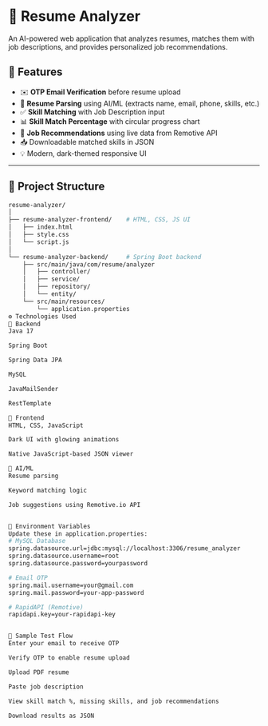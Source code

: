 # 🧠 Resume Analyzer

An AI-powered web application that analyzes resumes, matches them with job descriptions, and provides personalized job recommendations.

## 🚀 Features

- ✉️ **OTP Email Verification** before resume upload
- 📄 **Resume Parsing** using AI/ML (extracts name, email, phone, skills, etc.)
- ✅ **Skill Matching** with Job Description input
- 📊 **Skill Match Percentage** with circular progress chart
- 💼 **Job Recommendations** using live data from Remotive API
- 📥 Downloadable matched skills in JSON
- 💡 Modern, dark-themed responsive UI

---

## 📁 Project Structure

```bash
resume-analyzer/
│
├── resume-analyzer-frontend/    # HTML, CSS, JS UI
│   ├── index.html
│   ├── style.css
│   └── script.js
│
└── resume-analyzer-backend/     # Spring Boot backend
    ├── src/main/java/com/resume/analyzer
    │   ├── controller/
    │   ├── service/
    │   ├── repository/
    │   └── entity/
    └── src/main/resources/
        └── application.properties
⚙️ Technologies Used
🔧 Backend
Java 17

Spring Boot

Spring Data JPA

MySQL

JavaMailSender

RestTemplate

🎨 Frontend
HTML, CSS, JavaScript

Dark UI with glowing animations

Native JavaScript-based JSON viewer

🤖 AI/ML
Resume parsing

Keyword matching logic

Job suggestions using Remotive.io API


🔐 Environment Variables
Update these in application.properties:
# MySQL Database
spring.datasource.url=jdbc:mysql://localhost:3306/resume_analyzer
spring.datasource.username=root
spring.datasource.password=yourpassword

# Email OTP
spring.mail.username=your@gmail.com
spring.mail.password=your-app-password

# RapidAPI (Remotive)
rapidapi.key=your-rapidapi-key


🧪 Sample Test Flow
Enter your email to receive OTP

Verify OTP to enable resume upload

Upload PDF resume

Paste job description

View skill match %, missing skills, and job recommendations

Download results as JSON


